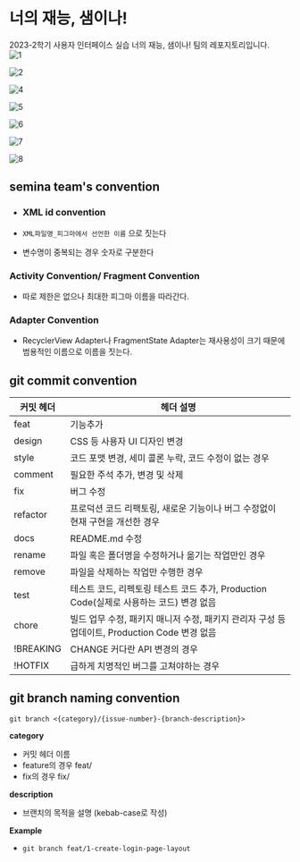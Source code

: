 # 너의 재능, 샘이나!
2023-2학기 사용자 인터페이스 실습 너의 재능, 샘이나! 팀의 레포지토리입니다.  
![1](https://github.com/Sem-in-a/Semi-na-function/assets/85864699/c354b147-91d5-4087-a393-06fbe30b4c78)  

![2](https://github.com/Sem-in-a/Semi-na-function/assets/85864699/f753f236-1bc6-47a0-baef-f3f17bdd1653)  

![4](https://github.com/Sem-in-a/Semi-na-function/assets/85864699/1b0662ae-4e04-40c5-aceb-559c7af25d46)  

![5](https://github.com/Sem-in-a/Semi-na-function/assets/85864699/a1bd7174-c263-49b3-b0fd-9de3ecee2517)  

![6](https://github.com/Sem-in-a/Semi-na-function/assets/85864699/3bfcbc3c-84e7-4c4a-9437-faf9e0d82786)  

![7](https://github.com/Sem-in-a/Semi-na-function/assets/85864699/7e0a3445-ebe7-4bba-a548-0f60985b01b1)  

![8](https://github.com/Sem-in-a/Semi-na-function/assets/85864699/95f41b5b-d326-4dc6-ab4c-c72161b12a14)    

## semina team's convention
- ### XML id convention

- `XML파일명_피그마에서 선언한 이름` 으로 짓는다
- 변수명이 중복되는 경우 숫자로 구분한다

### Activity Convention/ Fragment Convention

- 따로 제한은 없으나 최대한 피그마 이름을 따라간다.

### Adapter Convention

- RecyclerView Adapter나 FragmentState Adapter는 재사용성이 크기 때문에 범용적인 이름으로 이름을 짓는다.

## git commit convention

| 커밋 헤더 | 헤더 설명 |
| --- | --- |
| feat | 기능추가 |
| design | CSS 등 사용자 UI 디자인 변경 |
| style | 코드 포맷 변경, 세미 콜론 누락, 코드 수정이 없는 경우 |
| comment | 필요한 주석 추가, 변경 및 삭제 |
| fix | 버그 수정 |
| refactor | 프로덕션 코드 리팩토링, 새로운 기능이나 버그 수정없이 현재 구현을 개선한 경우 |
| docs | README.md 수정 |
| rename | 파일 혹은 폴더명을 수정하거나 옮기는 작업만인 경우 |
| remove | 파일을 삭제하는 작업만 수행한 경우 |
| test | 테스트 코드, 리펙토링 테스트 코드 추가, Production Code(실제로 사용하는 코드) 변경 없음 |
| chore | 빌드 업무 수정, 패키지 매니저 수정, 패키지 관리자 구성 등 업데이트, Production Code 변경 없음 |
| !BREAKING | CHANGE 커다란 API 변경의 경우 |
| !HOTFIX | 급하게 치명적인 버그를 고쳐야하는 경우 |

## git branch naming convention
`git branch <{category}/{issue-number}-{branch-description}>`

**category**
- 커밋 헤더 이름
- feature의 경우 feat/
- fix의 경우 fix/

**description**
- 브랜치의 목적을 설명 (kebab-case로 작성)

**Example**
- `git branch feat/1-create-login-page-layout`
